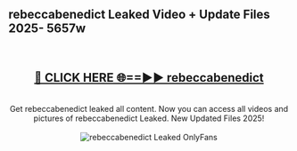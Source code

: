 <h2>rebeccabenedict Leaked Video + Update Files 2025- 5657w</h2>
<br>
<div align="center">
<h2><a href="https://libra.edu.pl?rebeccabenedict" rel="nofollow">🔴 CLICK HERE 🌐==►► rebeccabenedict</a></h2>
<br>
Get rebeccabenedict leaked all content. Now you can access all videos and pictures of rebeccabenedict Leaked. New Updated Files 2025!
<br>
<br>
<a href="https://libra.edu.pl?rebeccabenedict" rel="nofollow" data-target="animated-image.originalLink"><img src="https://i.ibb.co.com/WyWwxjT/player-gif2.gif" alt="rebeccabenedict Leaked OnlyFans" style="max-width: 100%; display: inline-block;" data-target="animated-image.originalImage"></a>
</div>
<br>